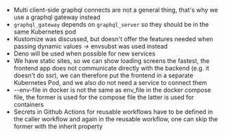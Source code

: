 - Multi client-side graphql connects are not a general thing, that's why we use a graphql gateway instead
- `graphql_gateway` depends on `graphql_server` so they should be in the same Kubernetes pod
- Kustomize was discussed, but doesn't offer the features needed when passing dynamic values -> envsubst was used instead
- Deno will be used when possible for new services
- We have static sites, so we can show loading screens the fastest, the frontend app does not communicate directly with the backend (e.g. it doesn't do ssr), we can therefore put the frontend in a separate Kubernetes Pod, and we also do not need a service to connect them
- --env-file in docker is not the same as env_file in the docker compose file, the former is used for the compose file the latter is used for containers
- Secrets in Github Actions for reusable workflows have to be defined in the caller workflow and again in the reusable workflow, one can skip the former with the inherit property